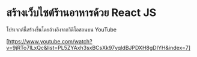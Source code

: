 # สร้างเว็บไซต์ร้านอาหารด้วย React JS
โปรเจกต์นี้สร้างขึ้นโดยอ้างอิงจากวิดีโอสอนบน YouTube


[https://www.youtube.com/watch?v=9jRTo7ILxQc&list=PL5ZYAxh3sxBCsXk97yqldBJPDXH8gDIYH&index=7]
